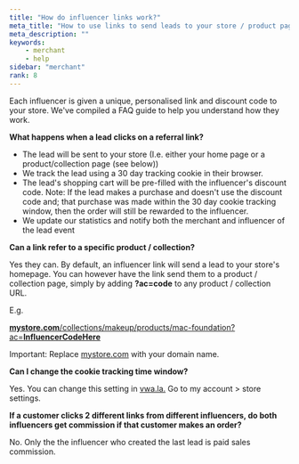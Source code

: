 ```yaml
---
title: "How do influencer links work?"
meta_title: "How to use links to send leads to your store / product pages"
meta_description: ""
keywords:
    - merchant
    - help
sidebar: "merchant"
rank: 8
---
```


Each influencer is given a unique, personalised link and discount code to your store. We've compiled a FAQ guide to help you understand how they work.

**What happens when a lead clicks on a referral link?**

*   The lead will be sent to your store (I.e. either your home page or a product/collection page (see below))
*   We track the lead using a 30 day tracking cookie in their browser.
*   The lead's shopping cart will be pre-filled with the influencer's discount code. Note: If the lead makes a purchase and doesn't use the discount code and; that purchase was made within the 30 day cookie tracking window, then the order will still be rewarded to the influencer.
*   We update our statistics and notify both the merchant and influencer of the lead event

**Can a link refer to a specific product / collection?**

Yes they can. By default, an influencer link will send a lead to your store's homepage. You can however have the link send them to a product / collection page, simply by adding **?ac=code** to any product / collection URL.  
  
E.g.

[**mystore.com**/collections/makeup/products/mac-foundation?ac=**InfluencerCodeHere**](http://mystore.com/collections/makeup/products/mac-foundation?ac=InfluencerCodeHere) 

Important: Replace [mystore.com](http://mystore.com) with your domain name.

**Can I change the cookie tracking time window?**

Yes. You can change this setting in [vwa.la.](http://vwa.la) Go to my account > store settings.

**If a customer clicks 2 different links from different influencers, do both influencers get commission if that customer makes an order?**

No. Only the the influencer who created the last lead is paid sales commission.